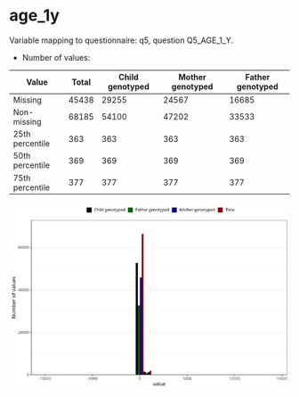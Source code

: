 # age_1y
Variable mapping to questionnaire: q5, question Q5_AGE_1_Y.
- Number of values:

| Value | Total | Child genotyped | Mother genotyped | Father genotyped |
| ----- | ----- | --------------- | ---------------- | ---------------- |
| Missing | 45438 | 29255 | 24567 | 16685 |
| Non-missing | 68185 | 54100 | 47202 | 33533 |
| 25th percentile | 363 | 363 | 363 | 363 |
| 50th percentile | 369 | 369 | 369 | 369 |
| 75th percentile | 377 | 377 | 377 | 377 |



![](age_1y_n.png)



